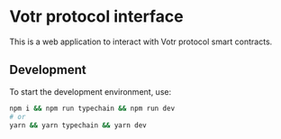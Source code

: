 # Votr protocol interface

This is a web application to interact with Votr protocol smart contracts.

## Development

To start the development environment, use:

```bash
npm i && npm run typechain && npm run dev
# or
yarn && yarn typechain && yarn dev
```
